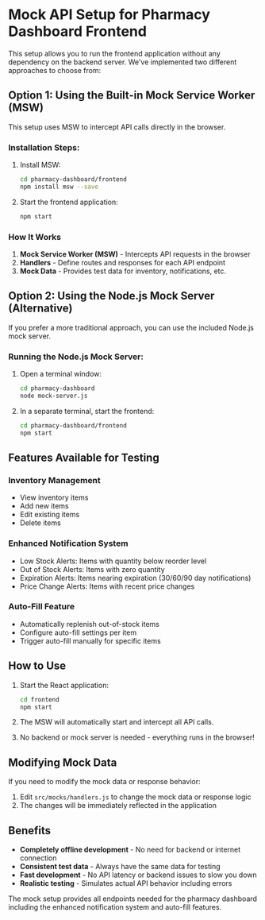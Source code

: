 # Mock API Setup for Pharmacy Dashboard Frontend

This setup allows you to run the frontend application without any dependency on the backend server. We've implemented two different approaches to choose from:

## Option 1: Using the Built-in Mock Service Worker (MSW)

This setup uses MSW to intercept API calls directly in the browser.

### Installation Steps:

1. Install MSW:
   ```bash
   cd pharmacy-dashboard/frontend
   npm install msw --save
   ```

2. Start the frontend application:
   ```bash
   npm start
   ```

### How It Works

1. **Mock Service Worker (MSW)** - Intercepts API requests in the browser
2. **Handlers** - Define routes and responses for each API endpoint
3. **Mock Data** - Provides test data for inventory, notifications, etc.

## Option 2: Using the Node.js Mock Server (Alternative)

If you prefer a more traditional approach, you can use the included Node.js mock server.

### Running the Node.js Mock Server:

1. Open a terminal window:
   ```bash
   cd pharmacy-dashboard
   node mock-server.js
   ```

2. In a separate terminal, start the frontend:
   ```bash
   cd pharmacy-dashboard/frontend
   npm start
   ```

## Features Available for Testing

### Inventory Management
- View inventory items
- Add new items
- Edit existing items
- Delete items

### Enhanced Notification System
- Low Stock Alerts: Items with quantity below reorder level
- Out of Stock Alerts: Items with zero quantity
- Expiration Alerts: Items nearing expiration (30/60/90 day notifications)
- Price Change Alerts: Items with recent price changes

### Auto-Fill Feature
- Automatically replenish out-of-stock items
- Configure auto-fill settings per item
- Trigger auto-fill manually for specific items

## How to Use

1. Start the React application:
   ```bash
   cd frontend
   npm start
   ```

2. The MSW will automatically start and intercept all API calls.

3. No backend or mock server is needed - everything runs in the browser!

## Modifying Mock Data

If you need to modify the mock data or response behavior:

1. Edit `src/mocks/handlers.js` to change the mock data or response logic
2. The changes will be immediately reflected in the application

## Benefits

- **Completely offline development** - No need for backend or internet connection
- **Consistent test data** - Always have the same data for testing
- **Fast development** - No API latency or backend issues to slow you down
- **Realistic testing** - Simulates actual API behavior including errors

The mock setup provides all endpoints needed for the pharmacy dashboard including the enhanced notification system and auto-fill features.
